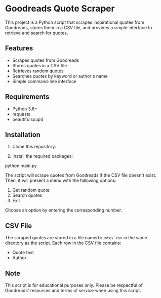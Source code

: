 # Goodreads Quote Scraper

This project is a Python script that scrapes inspirational quotes from Goodreads, stores them in a CSV file, and provides a simple interface to retrieve and search for quotes.

## Features

- Scrapes quotes from Goodreads
- Stores quotes in a CSV file
- Retrieves random quotes
- Searches quotes by keyword or author's name
- Simple command-line interface

## Requirements

- Python 3.6+
- requests
- beautifulsoup4

## Installation

1. Clone this repository:

2. Install the required packages:

python main.py

The script will scrape quotes from Goodreads if the CSV file doesn't exist. Then, it will present a menu with the following options:

1. Get random quote
2. Search quotes
3. Exit

Choose an option by entering the corresponding number.

## CSV File

The scraped quotes are stored in a file named `quotes.csv` in the same directory as the script. Each row in the CSV file contains:

- Quote text
- Author


## Note

This script is for educational purposes only. Please be respectful of Goodreads' resources and terms of service when using this script.
